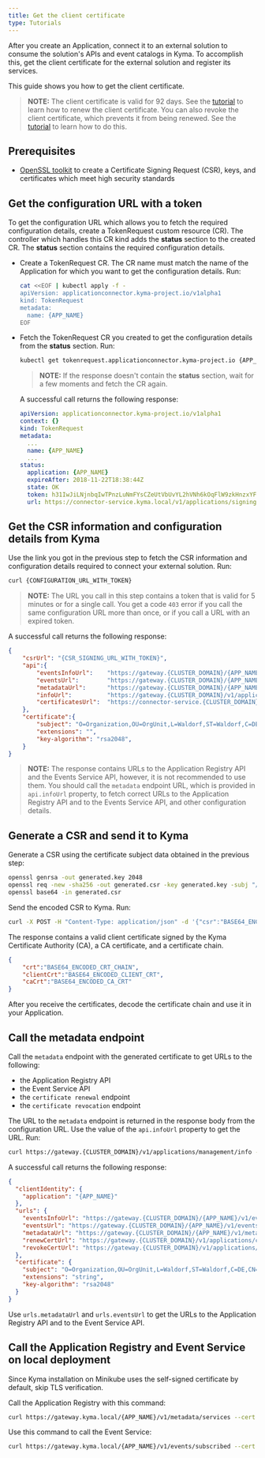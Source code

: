 ```yaml
---
title: Get the client certificate
type: Tutorials
---
```


After you create an Application, connect it to an external solution to consume the solution's APIs and event catalogs in Kyma. To accomplish this, get the client certificate for the external solution and register its services.

This guide shows you how to get the client certificate.

>**NOTE:** The client certificate is valid for 92 days. See the [tutorial](#tutorials-renew-the-client-certificate) to learn how to renew the client certificate.
You can also revoke the client certificate, which prevents it from being renewed. See the [tutorial](#tutorials-revoke-the-client-certificate) to learn how to do this.

## Prerequisites

- [OpenSSL toolkit](https://www.openssl.org/docs/man1.0.2/apps/openssl.html) to create a Certificate Signing Request (CSR), keys, and certificates which meet high security standards

## Get the configuration URL with a token

To get the configuration URL which allows you to fetch the required configuration details, create a TokenRequest custom resource (CR). The controller which handles this CR kind adds the **status** section to the created CR. The **status** section contains the required configuration details.

- Create a TokenRequest CR. The CR name must match the name of the Application for which you want to get the configuration details. Run:

   ```bash
   cat <<EOF | kubectl apply -f -
   apiVersion: applicationconnector.kyma-project.io/v1alpha1
   kind: TokenRequest
   metadata:
     name: {APP_NAME}
   EOF
   ```

- Fetch the TokenRequest CR you created to get the configuration details from the **status** section. Run:

   ```bash
   kubectl get tokenrequest.applicationconnector.kyma-project.io {APP_NAME} -o yaml
   ```

   >**NOTE:** If the response doesn't contain the **status** section, wait for a few moments and fetch the CR again.

   A successful call returns the following response:

   ```yaml
   apiVersion: applicationconnector.kyma-project.io/v1alpha1
   context: {}
   kind: TokenRequest
   metadata:
     ...
     name: {APP_NAME}
     ...
   status:
     application: {APP_NAME}
     expireAfter: 2018-11-22T18:38:44Z
     state: OK
     token: h31IwJiLNjnbqIwTPnzLuNmFYsCZeUtVbUvYL2hVNh6kOqFlW9zkHnzxYFCpCExBZ_voGzUo6IVS_ExlZd4muQ==
     url: https://connector-service.kyma.local/v1/applications/signingRequests/info?token=h31IwJiLNjnbqIwTPnzLuNmFYsCZeUtVbUvYL2hVNh6kOqFlW9zkHnzxYFCpCExBZ_voGzUo6IVS_ExlZd4muQ==
   ```

## Get the CSR information and configuration details from Kyma

Use the link you got in the previous step to fetch the CSR information and configuration details required to connect your external solution. Run:

```bash
curl {CONFIGURATION_URL_WITH_TOKEN}
```
>**NOTE:** The URL you call in this step contains a token that is valid for 5 minutes or for a single call. You get a code `403` error if you call the same configuration URL more than once, or if you call a URL with an expired token.

A successful call returns the following response:

```json
{
    "csrUrl": "{CSR_SIGNING_URL_WITH_TOKEN}",
    "api":{
        "eventsInfoUrl":    "https://gateway.{CLUSTER_DOMAIN}/{APP_NAME}/v1/events/subscribed",
        "eventsUrl":        "https://gateway.{CLUSTER_DOMAIN}/{APP_NAME}/v1/events",
        "metadataUrl":      "https://gateway.{CLUSTER_DOMAIN}/{APP_NAME}/v1/metadata/services",
        "infoUrl":          "https://gateway.{CLUSTER_DOMAIN}/v1/applications/management/info",
        "certificatesUrl":  "https://connector-service.{CLUSTER_DOMAIN}/v1/applications/certificates",
    },
    "certificate":{
        "subject": "O=Organization,OU=OrgUnit,L=Waldorf,ST=Waldorf,C=DE,CN={APP_NAME}",
        "extensions": "",
        "key-algorithm": "rsa2048",
    }
}
```

> **NOTE:** The response contains URLs to the Application Registry API and the Events Service API, however, it is not recommended to use them. You should call the `metadata` endpoint URL, which is provided in `api.infoUrl` property, to fetch correct URLs to the Application Registry API and to the Events Service API, and other configuration details.

## Generate a CSR and send it to Kyma

Generate a CSR using the certificate subject data obtained in the previous step:

```bash
openssl genrsa -out generated.key 2048
openssl req -new -sha256 -out generated.csr -key generated.key -subj "/OU=OrgUnit/O=Organization/L=Waldorf/ST=Waldorf/C=DE/CN={APP_NAME}"
openssl base64 -in generated.csr
```

Send the encoded CSR to Kyma. Run:

```bash
curl -X POST -H "Content-Type: application/json" -d '{"csr":"BASE64_ENCODED_CSR_HERE"}' {CSR_SIGNING_URL_WITH_TOKEN}
```

The response contains a valid client certificate signed by the Kyma Certificate Authority (CA), a CA certificate, and a certificate chain.

```json
{
    "crt":"BASE64_ENCODED_CRT_CHAIN",
    "clientCrt":"BASE64_ENCODED_CLIENT_CRT",
    "caCrt":"BASE64_ENCODED_CA_CRT"
}
```

After you receive the certificates, decode the certificate chain and use it in your Application.

## Call the metadata endpoint

Call the `metadata` endpoint with the generated certificate to get URLs to the following:

- the Application Registry API
- the Event Service API
- the `certificate renewal` endpoint
- the `certificate revocation` endpoint

The URL to the `metadata` endpoint is returned in the response body from the configuration URL. Use the value of the `api.infoUrl` property to get the URL. Run:

```bash
curl https://gateway.{CLUSTER_DOMAIN}/v1/applications/management/info --cert {CLIENT_CERT_FILE_NAME}.crt --key {KEY_FILE_NAME}.key -k
```

A successful call returns the following response:

```json
{
  "clientIdentity": {
    "application": "{APP_NAME}"
  },
  "urls": {
    "eventsInfoUrl": "https://gateway.{CLUSTER_DOMAIN}/{APP_NAME}/v1/events/subscribed",
    "eventsUrl": "https://gateway.{CLUSTER_DOMAIN}/{APP_NAME}/v1/events",
    "metadataUrl": "https://gateway.{CLUSTER_DOMAIN}/{APP_NAME}/v1/metadata/services",
    "renewCertUrl": "https://gateway.{CLUSTER_DOMAIN}/v1/applications/certificates/renewals",
    "revokeCertUrl": "https://gateway.{CLUSTER_DOMAIN}/v1/applications/certificates/revocations"
  },
  "certificate": {
    "subject": "O=Organization,OU=OrgUnit,L=Waldorf,ST=Waldorf,C=DE,CN={APP_NAME}",
    "extensions": "string",
    "key-algorithm": "rsa2048"
  }
}
```

Use `urls.metadataUrl` and `urls.eventsUrl` to get the URLs to the Application Registry API and to the Event Service API.

## Call the Application Registry and Event Service on local deployment

Since Kyma installation on Minikube uses the self-signed certificate by default, skip TLS verification.

Call the Application Registry with this command:

```bash
curl https://gateway.kyma.local/{APP_NAME}/v1/metadata/services --cert {CLIENT_CERT_FILE_NAME}.crt --key {KEY_FILE_NAME}.key -k
```

Use this command to call the Event Service:

```bash
curl https://gateway.kyma.local/{APP_NAME}/v1/events/subscribed --cert {CLIENT_CERT_FILE_NAME}.crt --key {KEY_FILE_NAME}.key -k
```

